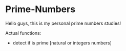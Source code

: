 # Prime-Numbers
Hello guys, this is my personal prime numbers studies!

Actual functions:
* detect if is prime [natural or integers numbers]

